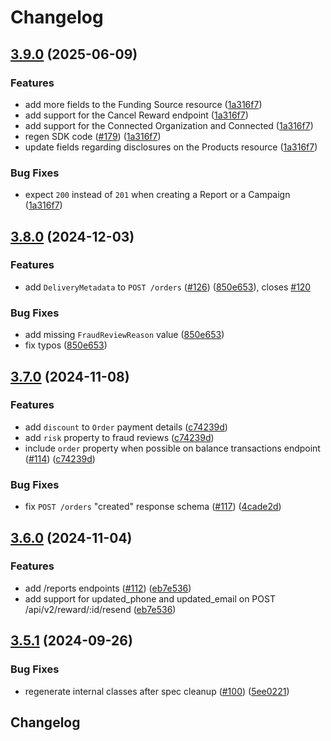 # Changelog

## [3.9.0](https://github.com/tremendous-rewards/tremendous-node/compare/tremendous-v3.8.0...tremendous-v3.9.0) (2025-06-09)


### Features

* add more fields to the Funding Source resource ([1a316f7](https://github.com/tremendous-rewards/tremendous-node/commit/1a316f78b1bb7eb9b4165c43ea4114c8bb862beb))
* add support for the Cancel Reward endpoint ([1a316f7](https://github.com/tremendous-rewards/tremendous-node/commit/1a316f78b1bb7eb9b4165c43ea4114c8bb862beb))
* add support for the Connected Organization and Connected ([1a316f7](https://github.com/tremendous-rewards/tremendous-node/commit/1a316f78b1bb7eb9b4165c43ea4114c8bb862beb))
* regen SDK code ([#179](https://github.com/tremendous-rewards/tremendous-node/issues/179)) ([1a316f7](https://github.com/tremendous-rewards/tremendous-node/commit/1a316f78b1bb7eb9b4165c43ea4114c8bb862beb))
* update fields regarding disclosures on the Products resource ([1a316f7](https://github.com/tremendous-rewards/tremendous-node/commit/1a316f78b1bb7eb9b4165c43ea4114c8bb862beb))


### Bug Fixes

* expect `200` instead of `201` when creating a Report or a Campaign ([1a316f7](https://github.com/tremendous-rewards/tremendous-node/commit/1a316f78b1bb7eb9b4165c43ea4114c8bb862beb))

## [3.8.0](https://github.com/tremendous-rewards/tremendous-node/compare/tremendous-v3.7.0...tremendous-v3.8.0) (2024-12-03)


### Features

* add `DeliveryMetadata` to `POST /orders` ([#126](https://github.com/tremendous-rewards/tremendous-node/issues/126)) ([850e653](https://github.com/tremendous-rewards/tremendous-node/commit/850e6535678f6e00dda17acb07d2f47fe2c637c3)), closes [#120](https://github.com/tremendous-rewards/tremendous-node/issues/120)


### Bug Fixes

* add missing `FraudReviewReason` value ([850e653](https://github.com/tremendous-rewards/tremendous-node/commit/850e6535678f6e00dda17acb07d2f47fe2c637c3))
* fix typos ([850e653](https://github.com/tremendous-rewards/tremendous-node/commit/850e6535678f6e00dda17acb07d2f47fe2c637c3))

## [3.7.0](https://github.com/tremendous-rewards/tremendous-node/compare/tremendous-v3.6.0...tremendous-v3.7.0) (2024-11-08)


### Features

* add `discount` to `Order` payment details ([c74239d](https://github.com/tremendous-rewards/tremendous-node/commit/c74239df35ddedaae0277766dcd818f960b1429a))
* add `risk` property to fraud reviews ([c74239d](https://github.com/tremendous-rewards/tremendous-node/commit/c74239df35ddedaae0277766dcd818f960b1429a))
* include `order` property when possible on balance transactions endpoint ([#114](https://github.com/tremendous-rewards/tremendous-node/issues/114)) ([c74239d](https://github.com/tremendous-rewards/tremendous-node/commit/c74239df35ddedaae0277766dcd818f960b1429a))


### Bug Fixes

* fix `POST /orders` "created" response schema ([#117](https://github.com/tremendous-rewards/tremendous-node/issues/117)) ([4cade2d](https://github.com/tremendous-rewards/tremendous-node/commit/4cade2dd9880ea902e21398210f9bcede6ba8092))

## [3.6.0](https://github.com/tremendous-rewards/tremendous-node/compare/tremendous-v3.5.1...tremendous-v3.6.0) (2024-11-04)


### Features

* add /reports endpoints ([#112](https://github.com/tremendous-rewards/tremendous-node/issues/112)) ([eb7e536](https://github.com/tremendous-rewards/tremendous-node/commit/eb7e5360e3cfaede2a18725454fa7a3b032c9d4c))
* add support for updated_phone and updated_email on POST /api/v2/reward/:id/resend ([eb7e536](https://github.com/tremendous-rewards/tremendous-node/commit/eb7e5360e3cfaede2a18725454fa7a3b032c9d4c))

## [3.5.1](https://github.com/tremendous-rewards/tremendous-node/compare/tremendous-v3.5.0...tremendous-v3.5.1) (2024-09-26)


### Bug Fixes

* regenerate internal classes after spec cleanup ([#100](https://github.com/tremendous-rewards/tremendous-node/issues/100)) ([5ee0221](https://github.com/tremendous-rewards/tremendous-node/commit/5ee0221a6cb4ce33cd3f7d944cec49752984acc9))

## Changelog
